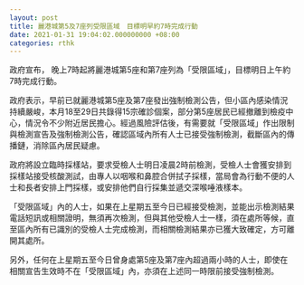 ```yaml
---
layout: post
title: 麗港城第5及7座列受限區域　目標明早約7時完成行動
date: 2021-01-31 19:04:02.000000000 +08:00
categories: rthk
---
```


政府宣布， 晚上7時起將麗港城第5座和第7座列為「受限區域」，目標明日上午約7時完成行動。

政府表示，早前已就麗港城第5座及第7座發出強制檢測公告，但小區內感染情況持續嚴峻，本月18至29日共錄得15宗確診個案，部分第5座居民已經撤離到檢疫中心，情況令不少附近居民擔心。經過風險評估後，有需要就「受限區域」作出限制與檢測宣告及強制檢測公告，確認區域內所有人士已接受強制檢測，截斷區內的傳播鏈，消除區內居民疑慮。

政府將設立臨時採樣站，要求受檢人士明日凌晨2時前檢測，受檢人士會獲安排到採樣站接受核酸測試，由專人以咽喉和鼻腔合併拭子採樣，當局會為行動不便的人士和長者安排上門採樣，或安排他們自行採集並遞交深喉唾液樣本。

「受限區域」內的人士，如果在上星期五至今日已經接受檢測，並能出示檢測結果電話短訊或相關證明，無須再次檢測，但與其他受檢人士一樣，須在處所等候，直至區內所有已識別的受檢人士完成檢測，而相關檢測結果亦已獲大致確定，方可離開其處所。

另外，任何在上星期五至今日曾身處第5座及第7座內超過兩小時的人士，即使在相關宣告生效時不在「受限區域」內，亦須在上述同一時限前接受強制檢測。
